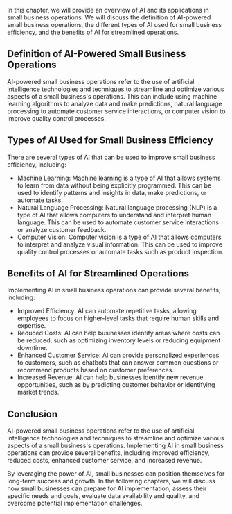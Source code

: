 

In this chapter, we will provide an overview of AI and its applications in small business operations. We will discuss the definition of AI-powered small business operations, the different types of AI used for small business efficiency, and the benefits of AI for streamlined operations.

Definition of AI-Powered Small Business Operations
--------------------------------------------------

AI-powered small business operations refer to the use of artificial intelligence technologies and techniques to streamline and optimize various aspects of a small business's operations. This can include using machine learning algorithms to analyze data and make predictions, natural language processing to automate customer service interactions, or computer vision to improve quality control processes.

Types of AI Used for Small Business Efficiency
----------------------------------------------

There are several types of AI that can be used to improve small business efficiency, including:

* Machine Learning: Machine learning is a type of AI that allows systems to learn from data without being explicitly programmed. This can be used to identify patterns and insights in data, make predictions, or automate tasks.
* Natural Language Processing: Natural language processing (NLP) is a type of AI that allows computers to understand and interpret human language. This can be used to automate customer service interactions or analyze customer feedback.
* Computer Vision: Computer vision is a type of AI that allows computers to interpret and analyze visual information. This can be used to improve quality control processes or automate tasks such as product inspection.

Benefits of AI for Streamlined Operations
-----------------------------------------

Implementing AI in small business operations can provide several benefits, including:

* Improved Efficiency: AI can automate repetitive tasks, allowing employees to focus on higher-level tasks that require human skills and expertise.
* Reduced Costs: AI can help businesses identify areas where costs can be reduced, such as optimizing inventory levels or reducing equipment downtime.
* Enhanced Customer Service: AI can provide personalized experiences to customers, such as chatbots that can answer common questions or recommend products based on customer preferences.
* Increased Revenue: AI can help businesses identify new revenue opportunities, such as by predicting customer behavior or identifying market trends.

Conclusion
----------

AI-powered small business operations refer to the use of artificial intelligence technologies and techniques to streamline and optimize various aspects of a small business's operations. Implementing AI in small business operations can provide several benefits, including improved efficiency, reduced costs, enhanced customer service, and increased revenue.

By leveraging the power of AI, small businesses can position themselves for long-term success and growth. In the following chapters, we will discuss how small businesses can prepare for AI implementation, assess their specific needs and goals, evaluate data availability and quality, and overcome potential implementation challenges.
